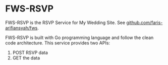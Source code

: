 # FWS-RSVP
FWS-RSVP is the RSVP Service for My Wedding Site. See [github.com/faris-arifiansyah/fws](https://github.com/faris-arifiansyah/fws "Faris Wedding Site").

FWS-RSVP is built with Go programming language and follow the clean code architecture. This service provides two APIs:
1. POST RSVP data
2. GET the data
